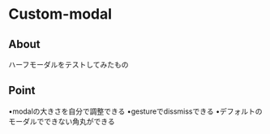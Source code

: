 # Custom-modal

## About
ハーフモーダルをテストしてみたもの


## Point
•modalの大きさを自分で調整できる
•gestureでdissmissできる
•デフォルトのモーダルでできない角丸ができる
